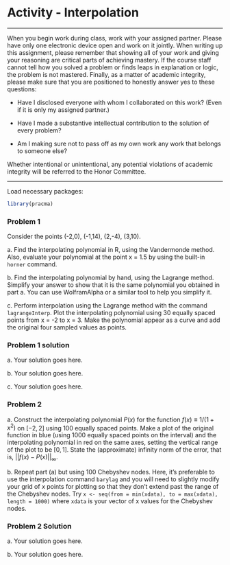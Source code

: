 Activity - Interpolation
================

------------------------------------------------------------------------

When you begin work during class, work with your assigned partner.
Please have only one electronic device open and work on it jointly. When
writing up this assignment, please remember that showing all of your
work and giving your reasoning are critical parts of achieving mastery.
If the course staff cannot tell how you solved a problem or finds leaps
in explanation or logic, the problem is not mastered. Finally, as a
matter of academic integrity, please make sure that you are positioned
to honestly answer yes to these questions:

- Have I disclosed everyone with whom I collaborated on this work? (Even
  if it is only my assigned partner.)

- Have I made a substantive intellectual contribution to the solution of
  every problem?

- Am I making sure not to pass off as my own work any work that belongs
  to someone else?

Whether intentional or unintentional, any potential violations of
academic integrity will be referred to the Honor Committee.

------------------------------------------------------------------------

Load necessary packages:

``` r
library(pracma)
```

### Problem 1

Consider the points (-2,0), (-1,14), (2,-4), (3,10).

a\. Find the interpolating polynomial in R, using the Vandermonde
method. Also, evaluate your polynomial at the point x = 1.5 by using the
built-in `horner` command.

b\. Find the interpolating polynomial by hand, using the Lagrange
method. Simplify your answer to show that it is the same polynomial you
obtained in part a. You can use WolframAlpha or a similar tool to help
you simplify it.

c\. Perform interpolation using the Lagrange method with the command
`lagrangeInterp`. Plot the interpolating polynomial using 30 equally
spaced points from x = -2 to x = 3. Make the polynomial appear as a
curve and add the original four sampled values as points.

### Problem 1 solution

a\. Your solution goes here.

b\. Your solution goes here.

c\. Your solution goes here.

### Problem 2

a\. Construct the interpolating polynomial $P(x)$ for the function
$f(x) \equiv 1/(1+x^2)$ on $[-2,2]$ using 100 equally spaced points.
Make a plot of the original function in blue (using 1000 equally spaced
points on the interval) and the interpolating polynomial in red on the
same axes, setting the vertical range of the plot to be $[0,1]$. State
the (approximate) infinity norm of the error, that is,
$||f(x)-P(x)||_\infty$.

b\. Repeat part (a) but using 100 Chebyshev nodes. Here, it’s preferable
to use the interpolation command `barylag` and you will need to slightly
modify your grid of $x$ points for plotting so that they don’t extend
past the range of the Chebyshev nodes. Try
`x <- seq(from = min(xdata), to = max(xdata), length = 1000)` where
`xdata` is your vector of x values for the Chebyshev nodes.

### Problem 2 Solution

a\. Your solution goes here.

b\. Your solution goes here.
